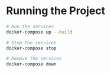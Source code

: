 # Running the Project

```bash
# Run the services
docker-compose up --build

# Stop the services
docker-compose stop

# Remove the services
docker-compose down
```
